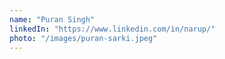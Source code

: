 ```yaml
---
name: "Puran Singh"
linkedIn: "https://www.linkedin.com/in/narup/"
photo: "/images/puran-sarki.jpeg"
---
```

